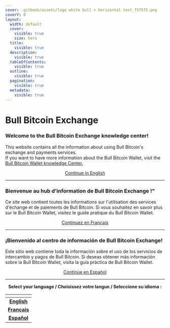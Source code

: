 ```yaml
---
cover: .gitbook/assets/logo white bull + horizontal text_f5f5f5.png
coverY: 0
layout:
  width: default
  cover:
    visible: true
    size: hero
  title:
    visible: true
  description:
    visible: true
  tableOfContents:
    visible: true
  outline:
    visible: true
  pagination:
    visible: true
  metadata:
    visible: true
---
```


# Bull Bitcoin Exchange

### Welcome to the Bull Bitcoin Exchange knowledge center!

This website contains all the information about using Bull Bitcoin's exchange and payments services.\
If you want to have more information about the Bull Bitcoin Wallet, visit the [Bull Bitcoin Wallet knowledge Center.](https://app.gitbook.com/o/ZusqoU4usOW4a9t3Oekf/s/C4MKk9E0bDIv6fLwl2en/)

<p align="center"><a href="en/eligibility.md" class="button primary">Continue in English</a></p>

***

### Bienvenue au hub d'information de Bull Bitcoin Exchange !"

Ce site web contient toutes les informations sur l'utilisation des services d'échange et de paiements de Bull Bitcoin. Si vous souhaitez en savoir plus sur le Bull Bitcoin Wallet, visitez le guide pratique du Bull Bitcoin Wallet.

<p align="center"><a href="fr/eligibilite.md" class="button primary">Continuez en Français</a></p>

***

### ¡Bienvenido al centro de información de Bull Bitcoin Exchange!

Este sitio web contiene toda la información sobre el uso de los servicios de intercambio y pagos de Bull Bitcoin. Si deseas obtener más información sobre la Bull Bitcoin Wallet, visita la guía práctica de Bull Bitcoin Wallet.

<p align="center"><a href="es/eligibilidad.md" class="button primary">Continúe en Español</a></p>

***

<p align="center"><strong>Select your language / Choisissez votre langue / Seleccione su idioma :</strong></p>

<table data-view="cards"><thead><tr><th align="center"></th></tr></thead><tbody><tr><td align="center"><a href="en/eligibility.md"><strong>English</strong></a></td></tr><tr><td align="center"><a href="fr/eligibilite.md"><strong>Français</strong></a></td></tr><tr><td align="center"><a href="es/eligibilidad.md"><strong>Español</strong></a></td></tr></tbody></table>

